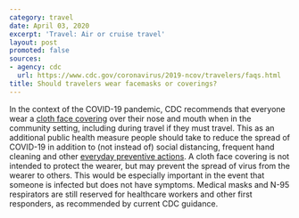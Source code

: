 ```yaml
---
category: travel
date: April 03, 2020
excerpt: 'Travel: Air or cruise travel'
layout: post
promoted: false
sources:
- agency: cdc
  url: https://www.cdc.gov/coronavirus/2019-ncov/travelers/faqs.html
title: Should travelers wear facemasks or coverings?
---
```


In the context of the COVID-19 pandemic, CDC recommends that everyone wear a [cloth face covering](https://www.cdc.gov/coronavirus/2019-ncov/prevent-getting-sick/cloth-face-cover.html) over their nose and mouth when in the community setting, including during travel if they must travel. This as an additional public health measure people should take to reduce the spread of COVID-19 in addition to (not instead of) social distancing, frequent hand cleaning and other [everyday preventive actions](https://www.cdc.gov/coronavirus/2019-ncov/prevent-getting-sick/prevention.html). A cloth face covering is not intended to protect the wearer, but may prevent the spread of virus from the wearer to others. This would be especially important in the event that someone is infected but does not have symptoms. Medical masks and N-95 respirators are still reserved for healthcare workers and other first responders, as recommended by current CDC guidance.